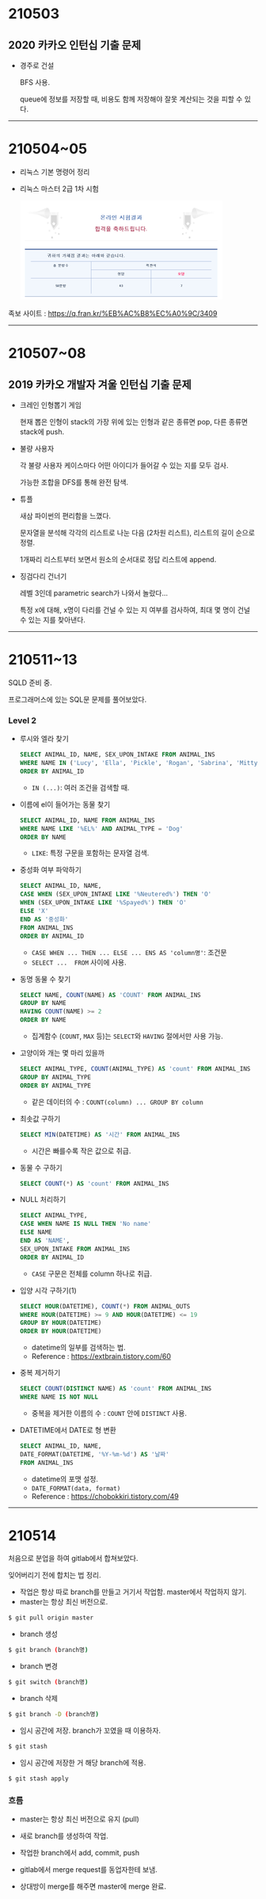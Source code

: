 # 210503

## 2020 카카오 인턴십 기출 문제

* 경주로 건설

  BFS 사용.

  queue에 정보를 저장할 때, 비용도 함께 저장해야 잘못 계산되는 것을 피할 수 있다.



---



# 210504~05

* 리눅스 기본 명령어 정리

* 리눅스 마스터 2급 1차 시험

  <img src="202105.assets/image-20210505205131135-1620215903437.png" alt="image-20210505205131135" style="zoom: 50%;" />

족보 사이트 : https://q.fran.kr/%EB%AC%B8%EC%A0%9C/3409



---



# 210507~08

## 2019 카카오 개발자 겨울 인턴십 기출 문제

* 크레인 인형뽑기 게임

  현재 뽑은 인형이 stack의 가장 위에 있는 인형과 같은 종류면 pop, 다른 종류면 stack에 push.



* 불량 사용자

  각 불량 사용자 케이스마다 어떤 아이디가 들어갈 수 있는 지를 모두 검사.

  가능한 조합을 DFS를 통해 완전 탐색.



* 튜플

  새삼 파이썬의 편리함을 느꼈다.

  문자열을 분석해 각각의 리스트로 나눈 다음 (2차원 리스트), 리스트의 길이 순으로 정렬.

  1개짜리 리스트부터 보면서 원소의 순서대로 정답 리스트에 append.



* 징검다리 건너기

  레벨 3인데 parametric search가 나와서 놀랐다...

  특정 x에 대해, x명이 다리를 건널 수 있는 지 여부를 검사하여, 최대 몇 명이 건널 수 있는 지를 찾아낸다.



---



# 210511~13

SQLD 준비 중.

프로그래머스에 있는 SQL문 문제를 풀어보았다.

### Level 2

* 루시와 엘라 찾기

  ```sql
  SELECT ANIMAL_ID, NAME, SEX_UPON_INTAKE FROM ANIMAL_INS
  WHERE NAME IN ('Lucy', 'Ella', 'Pickle', 'Rogan', 'Sabrina', 'Mitty')
  ORDER BY ANIMAL_ID
  ```

  * `IN (...)`: 여러 조건을 검색할 때.

* 이름에 el이 들어가는 동물 찾기

  ```sql
  SELECT ANIMAL_ID, NAME FROM ANIMAL_INS
  WHERE NAME LIKE '%EL%' AND ANIMAL_TYPE = 'Dog'
  ORDER BY NAME
  ```

  * `LIKE`: 특정 구문을 포함하는 문자열 검색.

* 중성화 여부 파악하기

  ```sql
  SELECT ANIMAL_ID, NAME,
  CASE WHEN (SEX_UPON_INTAKE LIKE '%Neutered%') THEN 'O'
  WHEN (SEX_UPON_INTAKE LIKE '%Spayed%') THEN 'O'
  ELSE 'X'
  END AS '중성화'
  FROM ANIMAL_INS
  ORDER BY ANIMAL_ID
  ```

  * `CASE WHEN ... THEN ... ELSE ... ENS AS 'column명'`: 조건문
  * `SELECT ...  FROM` 사이에 사용.

* 동명 동물 수 찾기

  ```sql
  SELECT NAME, COUNT(NAME) AS 'COUNT' FROM ANIMAL_INS 
  GROUP BY NAME
  HAVING COUNT(NAME) >= 2
  ORDER BY NAME
  ```

  * 집계함수 (`COUNT`, `MAX` 등)는 `SELECT`와 `HAVING` 절에서만 사용 가능.

* 고양이와 개는 몇 마리 있을까

  ```sql
  SELECT ANIMAL_TYPE, COUNT(ANIMAL_TYPE) AS 'count' FROM ANIMAL_INS
  GROUP BY ANIMAL_TYPE
  ORDER BY ANIMAL_TYPE
  ```

  * 같은 데이터의 수 : `COUNT(column) ... GROUP BY column `

* 최솟값 구하기

  ```sql
  SELECT MIN(DATETIME) AS '시간' FROM ANIMAL_INS
  ```

  * 시간은 빠를수록 작은 값으로 취급.

* 동물 수 구하기

  ```sql
  SELECT COUNT(*) AS 'count' FROM ANIMAL_INS
  ```

* NULL 처리하기

  ```sql
  SELECT ANIMAL_TYPE, 
  CASE WHEN NAME IS NULL THEN 'No name'
  ELSE NAME
  END AS 'NAME',
  SEX_UPON_INTAKE FROM ANIMAL_INS
  ORDER BY ANIMAL_ID
  ```

  * `CASE` 구문은 전체를 column 하나로 취급.

* 입양 시각 구하기(1)

  ```sql
  SELECT HOUR(DATETIME), COUNT(*) FROM ANIMAL_OUTS
  WHERE HOUR(DATETIME) >= 9 AND HOUR(DATETIME) <= 19
  GROUP BY HOUR(DATETIME)
  ORDER BY HOUR(DATETIME)
  ```

  * datetime의 일부를 검색하는 법.
  * Reference : https://extbrain.tistory.com/60

* 중복 제거하기

  ```sql
  SELECT COUNT(DISTINCT NAME) AS 'count' FROM ANIMAL_INS
  WHERE NAME IS NOT NULL
  ```

  * 중복을 제거한 이름의 수 : `COUNT` 안에 `DISTINCT` 사용.

* DATETIME에서 DATE로 형 변환

  ```sql
  SELECT ANIMAL_ID, NAME, 
  DATE_FORMAT(DATETIME, '%Y-%m-%d') AS '날짜' 
  FROM ANIMAL_INS
  ```

  * datetime의 포맷 설정. 
  * `DATE_FORMAT(data, format)`
  * Reference : https://chobokkiri.tistory.com/49



---



# 210514

처음으로 분업을 하여 gitlab에서 합쳐보았다.

잊어버리기 전에 합치는 법 정리.



* 작업은 항상 따로 branch를 만들고 거기서 작업함. master에서 작업하지 않기.
* master는 항상 최신 버전으로. 

```bash
$ git pull origin master
```

* branch 생성

```bash
$ git branch (branch명)
```

* branch 변경

```bash
$ git switch (branch명)
```

* branch 삭제

```bash
$ git branch -D (branch명)
```

* 임시 공간에 저장. branch가 꼬였을 때 이용하자.

```bash
$ git stash
```

* 임시 공간에 저장한 거 해당 branch에 적용.

```bash
$ git stash apply
```



### 흐름

* master는 항상 최신 버전으로 유지 (pull)

* 새로 branch를 생성하여 작업.
* 작업한 branch에서 add, commit, push
* gitlab에서 merge request를 동업자한테 보냄.
* 상대방이 merge를 해주면 master에 merge 완료.

